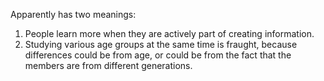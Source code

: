 Apparently has two meanings:

1) People learn more when they are actively part of creating information.
2) Studying various age groups at the same time is fraught, because differences could be from age, or could be from the fact that the members are from different generations.
